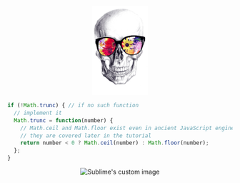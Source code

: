 <p align="center">
  <img src="https://raw.githubusercontent.com/vinosgrayapple/rsschool-cv/gh-pages/pngwing.com%20(4).png" align="center" height="200" >
</p>

```js
if (!Math.trunc) { // if no such function
  // implement it
  Math.trunc = function(number) {
    // Math.ceil and Math.floor exist even in ancient JavaScript engines
    // they are covered later in the tutorial
    return number < 0 ? Math.ceil(number) : Math.floor(number);
  };
}
```

<p align="center">
  <img src="https://github.com/waldyr/Sublime-Installer/blob/master/sublime_text.png?raw=true" height="250" alt="Sublime's custom image"/>
</p>
